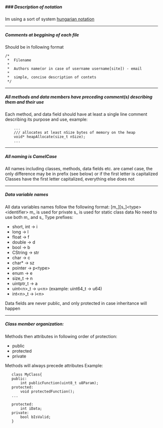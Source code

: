 ##### ### Description of notation

Im using a sort of system [hungarian notation](https://en.wikipedia.org/wiki/Hungarian_notation)

---
##### Comments at beggining of each file

Should be in following format

```
/*
 *  Filename
 *  
 *  Authors name(or in case of username username[site]) - email
 *  
 *  simple, concise description of contets
 */
```

---
##### All methods and data members have preceding comment(s) describing them and their use

Each method, and data field should have at least a single line comment describing its purpose and use, example:
```
    ...
    /// allocates at least nSize bytes of memory on the heap
    void* heapAllocate(size_t nSize);
    ...
```

---
##### All naming is CamelCase

All names including classes, methods, data fields etc. are camel case, the only difference may be in prefix (see below) or if the first letter is capitalized
Classes have the first letter capitalized, everything else does not

---
##### Data variable names
 All data variables names follow the following format:
    [m_][s_]\<type\>\<identifier\>
 m_ is used for private s_ is used for static class data
 No need to use both m_ and s_
 Type prefixes:
 - short, int -> i
 - long -> l
 - float -> f
 - double -> d
 - bool -> b
 - CString -> str
 - char -> c
 - char* -> sz
 - pointer -> p\<type\>
 - enum -> e
 - size_t -> n
 - uintptr_t -> a
 - uint\<n\>_t -> u\<n\> (example: uint64_t -> u64)
 - int\<n\>_t -> i\<n\>

 Data fields are never public, and only protected in case inheritance will happen

---
##### Class member organization:

 Methods then attributes in following order of protection:

 - public
 - protected
 - private
 
 Methods will always precede attributes
 Example:

 ```
    class MyClass{
    public:
        int publicFunction(uint8_t u8Param);
    protected:
        void protectedFunction();
    ...

    protected:
        int iData;
    private:
        bool bIsValid;
    }
 ```
